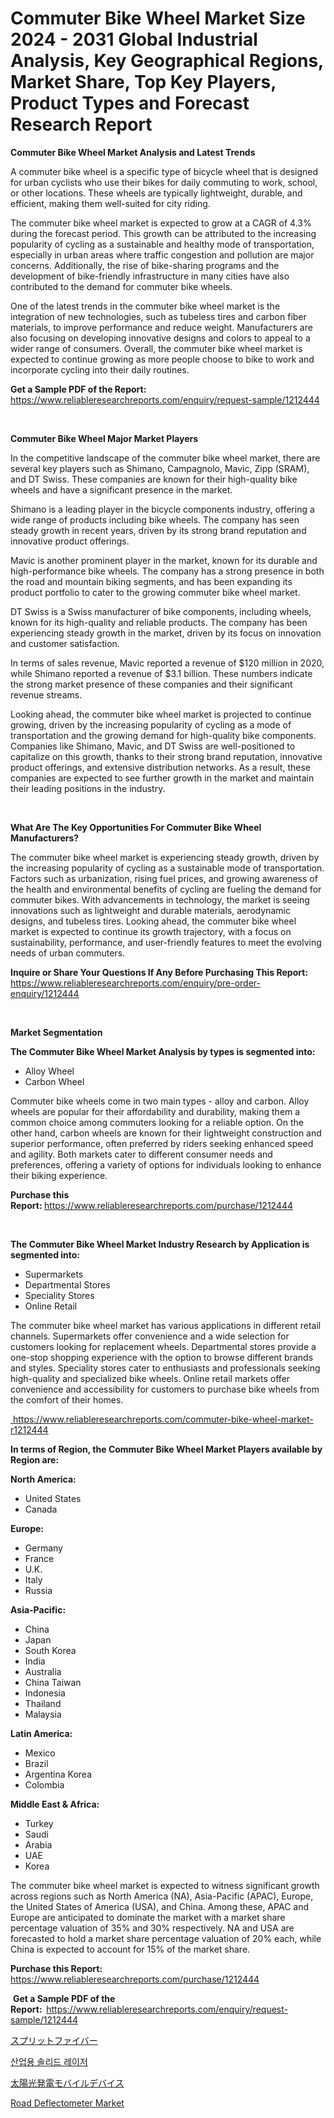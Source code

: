 <p><h1>Commuter Bike Wheel Market Size 2024 - 2031 Global Industrial Analysis, Key Geographical Regions, Market Share, Top Key Players, Product Types and Forecast Research Report</h1></p><p><strong>Commuter Bike Wheel Market Analysis and Latest Trends</strong></p>
<p><p>A commuter bike wheel is a specific type of bicycle wheel that is designed for urban cyclists who use their bikes for daily commuting to work, school, or other locations. These wheels are typically lightweight, durable, and efficient, making them well-suited for city riding.</p><p>The commuter bike wheel market is expected to grow at a CAGR of 4.3% during the forecast period. This growth can be attributed to the increasing popularity of cycling as a sustainable and healthy mode of transportation, especially in urban areas where traffic congestion and pollution are major concerns. Additionally, the rise of bike-sharing programs and the development of bike-friendly infrastructure in many cities have also contributed to the demand for commuter bike wheels.</p><p>One of the latest trends in the commuter bike wheel market is the integration of new technologies, such as tubeless tires and carbon fiber materials, to improve performance and reduce weight. Manufacturers are also focusing on developing innovative designs and colors to appeal to a wider range of consumers. Overall, the commuter bike wheel market is expected to continue growing as more people choose to bike to work and incorporate cycling into their daily routines.</p></p>
<p><strong>Get a Sample PDF of the Report:&nbsp;</strong> <a href="https://www.reliableresearchreports.com/enquiry/request-sample/1212444">https://www.reliableresearchreports.com/enquiry/request-sample/1212444</a></p>
<p>&nbsp;</p>
<p><strong>Commuter Bike Wheel Major Market Players</strong></p>
<p><p>In the competitive landscape of the commuter bike wheel market, there are several key players such as Shimano, Campagnolo, Mavic, Zipp (SRAM), and DT Swiss. These companies are known for their high-quality bike wheels and have a significant presence in the market.</p><p>Shimano is a leading player in the bicycle components industry, offering a wide range of products including bike wheels. The company has seen steady growth in recent years, driven by its strong brand reputation and innovative product offerings.</p><p>Mavic is another prominent player in the market, known for its durable and high-performance bike wheels. The company has a strong presence in both the road and mountain biking segments, and has been expanding its product portfolio to cater to the growing commuter bike wheel market.</p><p>DT Swiss is a Swiss manufacturer of bike components, including wheels, known for its high-quality and reliable products. The company has been experiencing steady growth in the market, driven by its focus on innovation and customer satisfaction.</p><p>In terms of sales revenue, Mavic reported a revenue of $120 million in 2020, while Shimano reported a revenue of $3.1 billion. These numbers indicate the strong market presence of these companies and their significant revenue streams.</p><p>Looking ahead, the commuter bike wheel market is projected to continue growing, driven by the increasing popularity of cycling as a mode of transportation and the growing demand for high-quality bike components. Companies like Shimano, Mavic, and DT Swiss are well-positioned to capitalize on this growth, thanks to their strong brand reputation, innovative product offerings, and extensive distribution networks. As a result, these companies are expected to see further growth in the market and maintain their leading positions in the industry.</p></p>
<p>&nbsp;</p>
<p><strong>What Are The Key Opportunities For Commuter Bike Wheel Manufacturers?</strong></p>
<p><p>The commuter bike wheel market is experiencing steady growth, driven by the increasing popularity of cycling as a sustainable mode of transportation. Factors such as urbanization, rising fuel prices, and growing awareness of the health and environmental benefits of cycling are fueling the demand for commuter bikes. With advancements in technology, the market is seeing innovations such as lightweight and durable materials, aerodynamic designs, and tubeless tires. Looking ahead, the commuter bike wheel market is expected to continue its growth trajectory, with a focus on sustainability, performance, and user-friendly features to meet the evolving needs of urban commuters.</p></p>
<p><strong>Inquire or Share Your Questions If Any Before Purchasing This Report:</strong> <a href="https://www.reliableresearchreports.com/enquiry/pre-order-enquiry/1212444">https://www.reliableresearchreports.com/enquiry/pre-order-enquiry/1212444</a></p>
<p>&nbsp;</p>
<p><strong>Market Segmentation</strong></p>
<p><strong>The Commuter Bike Wheel Market Analysis by types is segmented into:</strong></p>
<p><ul><li>Alloy Wheel</li><li>Carbon Wheel</li></ul></p>
<p><p>Commuter bike wheels come in two main types - alloy and carbon. Alloy wheels are popular for their affordability and durability, making them a common choice among commuters looking for a reliable option. On the other hand, carbon wheels are known for their lightweight construction and superior performance, often preferred by riders seeking enhanced speed and agility. Both markets cater to different consumer needs and preferences, offering a variety of options for individuals looking to enhance their biking experience.</p></p>
<p><strong>Purchase this Report:&nbsp;</strong><a href="https://www.reliableresearchreports.com/purchase/1212444">https://www.reliableresearchreports.com/purchase/1212444</a></p>
<p>&nbsp;</p>
<p><strong>The Commuter Bike Wheel Market Industry Research by Application is segmented into:</strong></p>
<p><ul><li>Supermarkets</li><li>Departmental Stores</li><li>Speciality Stores</li><li>Online Retail</li></ul></p>
<p><p>The commuter bike wheel market has various applications in different retail channels. Supermarkets offer convenience and a wide selection for customers looking for replacement wheels. Departmental stores provide a one-stop shopping experience with the option to browse different brands and styles. Speciality stores cater to enthusiasts and professionals seeking high-quality and specialized bike wheels. Online retail markets offer convenience and accessibility for customers to purchase bike wheels from the comfort of their homes.</p></p>
<p><a href="https://www.reliableresearchreports.com/commuter-bike-wheel-market-r1212444">&nbsp;https://www.reliableresearchreports.com/commuter-bike-wheel-market-r1212444</a></p>
<p><strong>In terms of Region, the Commuter Bike Wheel Market Players available by Region are:</strong></p>
<p>
    <p> <strong> North America: </strong>
        <ul>
            <li>United States</li>
            <li>Canada</li>
        </ul>
        </p> 
    <p> <strong> Europe: </strong>
        <ul>
            <li>Germany</li>
            <li>France</li>
            <li>U.K.</li>
            <li>Italy</li>
            <li>Russia</li>
        </ul>
        </p> 
    <p> <strong> Asia-Pacific: </strong>
        <ul>
            <li>China</li>
            <li>Japan</li>
            <li>South Korea</li>
            <li>India</li>
            <li>Australia</li>
            <li>China Taiwan</li>
            <li>Indonesia</li>
            <li>Thailand</li>
            <li>Malaysia</li>
        </ul>
        </p> 
    <p> <strong> Latin America: </strong>
        <ul>
            <li>Mexico</li>
            <li>Brazil</li>
            <li>Argentina Korea</li>
            <li>Colombia</li>
        </ul>
        </p> 
    <p> <strong> Middle East & Africa: </strong>
        <ul>
            <li>Turkey</li>
            <li>Saudi</li>
            <li>Arabia</li>
            <li>UAE</li>
            <li>Korea</li>
        </ul>
    </p>
    </p>
<p><p>The commuter bike wheel market is expected to witness significant growth across regions such as North America (NA), Asia-Pacific (APAC), Europe, the United States of America (USA), and China. Among these, APAC and Europe are anticipated to dominate the market with a market share percentage valuation of 35% and 30% respectively. NA and USA are forecasted to hold a market share percentage valuation of 20% each, while China is expected to account for 15% of the market share.</p></p>
<p><strong>Purchase this Report: </strong><a href="https://www.reliableresearchreports.com/purchase/1212444">https://www.reliableresearchreports.com/purchase/1212444</a></p>
<p>&nbsp;<strong>Get a Sample PDF of the Report:&nbsp;&nbsp;</strong><a href="https://www.reliableresearchreports.com/enquiry/request-sample/1212444">https://www.reliableresearchreports.com/enquiry/request-sample/1212444</a></p>
<p><strong></strong></p>
<p><p><a href="https://medium.com/@lauriank/%E3%82%B9%E3%83%97%E3%83%AA%E3%83%83%E3%83%88%E3%83%95%E3%82%A1%E3%82%A4%E3%83%90%E3%83%BC%E3%82%BA%E5%B8%82%E5%A0%B4-2031%E5%B9%B4%E3%81%BE%E3%81%A7%E3%81%AE%E5%8B%95%E5%90%91-%E4%BA%88%E6%B8%AC-%E7%AB%B6%E4%BA%89%E5%88%86%E6%9E%90-eb1c240897e8">スプリットファイバー</a></p><p><a href="https://medium.com/@marymorgan1939/%EC%82%B0%EC%97%85%EC%9A%A9-%EA%B3%A0%EC%B2%B4-%EB%A0%88%EC%9D%B4%EC%A0%80-%EC%8B%9C%EC%9E%A5%EC%9D%80-%EC%8B%9C%EC%9E%A5-%EC%A0%90%EC%9C%A0%EC%9C%A8-%EC%8B%9C%EC%9E%A5-%ED%8A%B8%EB%A0%8C%EB%93%9C-%EB%B0%8F-%EC%8B%9C%EC%9E%A5-%EC%84%B1%EC%9E%A5%EC%97%90-%EB%8C%80%ED%95%9C-%EC%A0%95%EB%B3%B4%EB%A5%BC-%EC%A0%9C%EA%B3%B5%ED%95%A9%EB%8B%88%EB%8B%A4-c7250b60f5d2">산업용 솔리드 레이저</a></p><p><a href="https://medium.com/@carolynsparkly/%E5%A4%AA%E9%99%BD%E5%85%89%E7%99%BA%E9%9B%BB%E6%90%AD%E8%BC%89%E3%83%A2%E3%83%90%E3%82%A4%E3%83%AB%E3%83%87%E3%83%90%E3%82%A4%E3%82%B9%E5%B8%82%E5%A0%B4%E3%81%AE%E5%88%86%E6%9E%90-%E3%82%B0%E3%83%AD%E3%83%BC%E3%83%90%E3%83%AB%E7%94%A3%E6%A5%AD%E3%81%AE%E8%A6%8B%E9%80%9A%E3%81%97%E3%81%A8%E4%BA%88%E6%B8%AC-2024%E5%B9%B4%E3%81%8B%E3%82%892031%E5%B9%B4-70570c9f7f51">太陽光発電モバイルデバイス</a></p><p><a href="https://github.com/DarrenSipes1990/Market-Research-Report-List-1/blob/main/road-deflectometer-market.md">Road Deflectometer Market</a></p></p>
